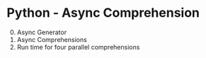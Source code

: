 # Python - Async Comprehension


0. Async Generator
1. Async Comprehensions
2. Run time for four parallel comprehensions
